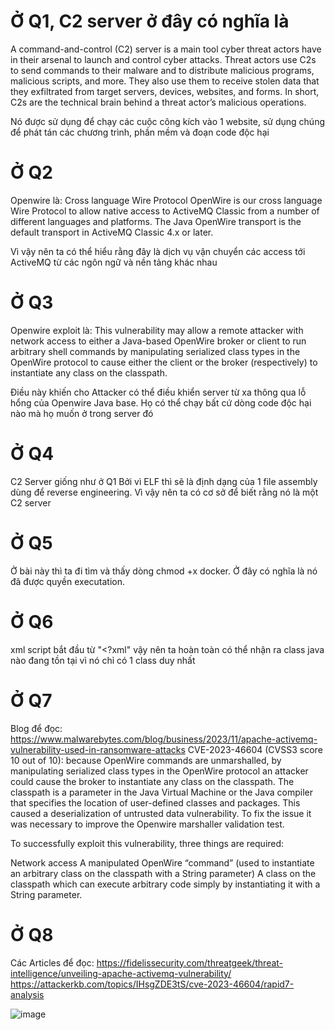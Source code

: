 # Ở Q1, C2 server ở đây có nghĩa là
A command-and-control (C2) server is a main tool cyber threat actors have in their arsenal to launch and control cyber attacks. 
Threat actors use C2s to send commands to their malware and to distribute malicious programs, malicious scripts, and more. 
They also use them to receive stolen data that they exfiltrated from target servers, devices, websites, and forms. 
In short, C2s are the technical brain behind a threat actor’s malicious operations.

Nó được sử dụng để chạy các cuộc công kích vào 1 website, sử dụng chúng để phát tán các chương trình, phần mềm và đoạn code độc hại

# Ở Q2
Openwire là:
Cross language Wire Protocol
OpenWire is our cross language Wire Protocol to allow native access to ActiveMQ Classic from a number of different languages and platforms.
The Java OpenWire transport is the default transport in ActiveMQ Classic 4.x or later.

Vì vậy nên ta có thể hiểu rằng đây là dịch vụ vận chuyển các access tới ActiveMQ từ các ngôn ngữ và nền tảng khác nhau

# Ở Q3
Openwire exploit là:
This vulnerability may allow a remote attacker with network access to either a Java-based OpenWire broker or client to run arbitrary shell commands by manipulating serialized class types in the OpenWire protocol to cause either the client or the broker (respectively) to instantiate any class on the classpath.

Điều này khiến cho Attacker có thể điều khiển server từ xa thông qua lỗ hổng của Openwire Java base. Họ có thể chạy bất cứ dòng code độc hại nào mà họ muốn ở trong server đó

# Ở Q4
C2 Server giống như ở Q1
Bởi vì ELF thì sẽ là định dạng của 1 file assembly dùng để reverse engineering. Vì vậy nên ta có cơ sở để biết rằng nó là một C2 server

# Ở Q5
Ở bài này thì ta đi tìm và thấy dòng chmod +x docker. Ở đây có nghĩa là nó đã được quyền executation.

# Ở Q6
xml script bắt đầu từ "<?xml" vậy nên ta hoàn toàn có thể nhận ra class java nào đang tồn tại vì nó chỉ có 1 class duy nhất

# Ở Q7
Blog để đọc: https://www.malwarebytes.com/blog/business/2023/11/apache-activemq-vulnerability-used-in-ransomware-attacks
CVE-2023-46604 (CVSS3 score 10 out of 10): because OpenWire commands are unmarshalled, by manipulating serialized class types in the OpenWire protocol an attacker could cause the broker to instantiate any class on the classpath. The classpath is a parameter in the Java Virtual Machine or the Java compiler that specifies the location of user-defined classes and packages. This caused a deserialization of untrusted data vulnerability. To fix the issue it was necessary to improve the Openwire marshaller validation test.

To successfully exploit this vulnerability, three things are required:

Network access
A manipulated OpenWire “command” (used to instantiate an arbitrary class on the classpath with a String parameter)
A class on the classpath which can execute arbitrary code simply by instantiating it with a String parameter.

# Ở Q8
Các Articles để đọc: https://fidelissecurity.com/threatgeek/threat-intelligence/unveiling-apache-activemq-vulnerability/
https://attackerkb.com/topics/IHsgZDE3tS/cve-2023-46604/rapid7-analysis

![image](https://github.com/anhshidou/EHCCTFTraining/assets/120787381/3d7cb0f0-6cf0-42e7-a655-d1719e84947f)
